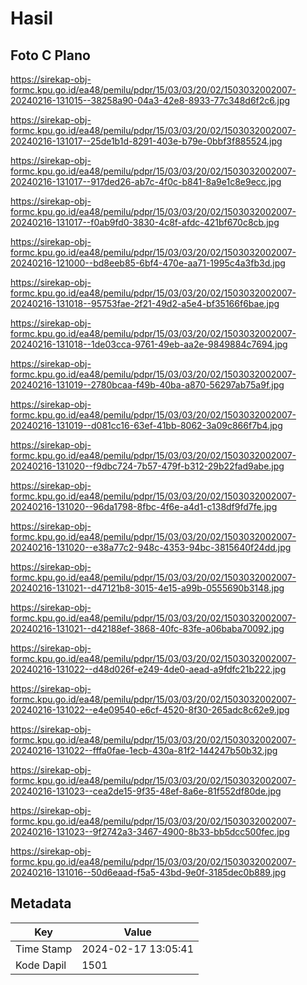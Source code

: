 # Hasil

## Foto C Plano

https://sirekap-obj-formc.kpu.go.id/ea48/pemilu/pdpr/15/03/03/20/02/1503032002007-20240216-131015--38258a90-04a3-42e8-8933-77c348d6f2c6.jpg

https://sirekap-obj-formc.kpu.go.id/ea48/pemilu/pdpr/15/03/03/20/02/1503032002007-20240216-131017--25de1b1d-8291-403e-b79e-0bbf3f885524.jpg

https://sirekap-obj-formc.kpu.go.id/ea48/pemilu/pdpr/15/03/03/20/02/1503032002007-20240216-131017--917ded26-ab7c-4f0c-b841-8a9e1c8e9ecc.jpg

https://sirekap-obj-formc.kpu.go.id/ea48/pemilu/pdpr/15/03/03/20/02/1503032002007-20240216-131017--f0ab9fd0-3830-4c8f-afdc-421bf670c8cb.jpg

https://sirekap-obj-formc.kpu.go.id/ea48/pemilu/pdpr/15/03/03/20/02/1503032002007-20240216-121000--bd8eeb85-6bf4-470e-aa71-1995c4a3fb3d.jpg

https://sirekap-obj-formc.kpu.go.id/ea48/pemilu/pdpr/15/03/03/20/02/1503032002007-20240216-131018--95753fae-2f21-49d2-a5e4-bf35166f6bae.jpg

https://sirekap-obj-formc.kpu.go.id/ea48/pemilu/pdpr/15/03/03/20/02/1503032002007-20240216-131018--1de03cca-9761-49eb-aa2e-9849884c7694.jpg

https://sirekap-obj-formc.kpu.go.id/ea48/pemilu/pdpr/15/03/03/20/02/1503032002007-20240216-131019--2780bcaa-f49b-40ba-a870-56297ab75a9f.jpg

https://sirekap-obj-formc.kpu.go.id/ea48/pemilu/pdpr/15/03/03/20/02/1503032002007-20240216-131019--d081cc16-63ef-41bb-8062-3a09c866f7b4.jpg

https://sirekap-obj-formc.kpu.go.id/ea48/pemilu/pdpr/15/03/03/20/02/1503032002007-20240216-131020--f9dbc724-7b57-479f-b312-29b22fad9abe.jpg

https://sirekap-obj-formc.kpu.go.id/ea48/pemilu/pdpr/15/03/03/20/02/1503032002007-20240216-131020--96da1798-8fbc-4f6e-a4d1-c138df9fd7fe.jpg

https://sirekap-obj-formc.kpu.go.id/ea48/pemilu/pdpr/15/03/03/20/02/1503032002007-20240216-131020--e38a77c2-948c-4353-94bc-3815640f24dd.jpg

https://sirekap-obj-formc.kpu.go.id/ea48/pemilu/pdpr/15/03/03/20/02/1503032002007-20240216-131021--d47121b8-3015-4e15-a99b-0555690b3148.jpg

https://sirekap-obj-formc.kpu.go.id/ea48/pemilu/pdpr/15/03/03/20/02/1503032002007-20240216-131021--d42188ef-3868-40fc-83fe-a06baba70092.jpg

https://sirekap-obj-formc.kpu.go.id/ea48/pemilu/pdpr/15/03/03/20/02/1503032002007-20240216-131022--d48d026f-e249-4de0-aead-a9fdfc21b222.jpg

https://sirekap-obj-formc.kpu.go.id/ea48/pemilu/pdpr/15/03/03/20/02/1503032002007-20240216-131022--e4e09540-e6cf-4520-8f30-265adc8c62e9.jpg

https://sirekap-obj-formc.kpu.go.id/ea48/pemilu/pdpr/15/03/03/20/02/1503032002007-20240216-131022--fffa0fae-1ecb-430a-81f2-144247b50b32.jpg

https://sirekap-obj-formc.kpu.go.id/ea48/pemilu/pdpr/15/03/03/20/02/1503032002007-20240216-131023--cea2de15-9f35-48ef-8a6e-81f552df80de.jpg

https://sirekap-obj-formc.kpu.go.id/ea48/pemilu/pdpr/15/03/03/20/02/1503032002007-20240216-131023--9f2742a3-3467-4900-8b33-bb5dcc500fec.jpg

https://sirekap-obj-formc.kpu.go.id/ea48/pemilu/pdpr/15/03/03/20/02/1503032002007-20240216-131016--50d6eaad-f5a5-43bd-9e0f-3185dec0b889.jpg


## Metadata

| Key        | Value               |
| ---------- | ------------------- |
| Time Stamp | 2024-02-17 13:05:41 |
| Kode Dapil | 1501                |



